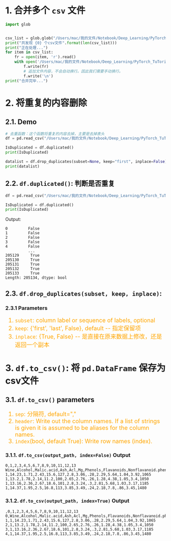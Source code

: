 <!--
 * @Descripttion: 
 * @version: 
 * @Author: sch
 * @Date: 2022-03-02 17:29:00
 * @LastEditors: sch
 * @LastEditTime: 2022-03-02 20:00:24
-->
# 1. 合并多个 `csv` 文件
```python
import glob


csv_list = glob.glob("/Users/mac/我的文件/Notebook/Deep_Learning/PyTorch_TuTorial_youtube/data/*.csv")
print("共发现 {0} 个csv文件".format(len(csv_list)))
print("正在处理...")
for item in csv_list:
    fr = open(item, 'r').read()
    with open('/Users/mac/我的文件/Notebook/Deep_Learning/PyTorch_TuTorial_youtube/data/result.csv', 'a') as f:
        f.write(fr)
        # 追加文件内容，不会自动换行。因此我们需要手动换行。
        f.write('\n')
print("合并完毕...")
```


# 2. 将重复的内容删除
## 2.1. Demo
```python
# 去重函数：这个函数将重复的内容去掉，主要是去掉表头
df = pd.read_csv("/Users/mac/我的文件/Notebook/Deep_Learning/PyTorch_TuTorial_youtube/data/result.csv", header=None, delimiter=",")

IsDuplicated = df.duplicated()
print(IsDuplicated)

datalist = df.drop_duplicates(subset=None, keep="first", inplace=False)
print(datalist)
```

## 2.2. `df.duplicated()`: 判断是否重复
```python
df = pd.read_csv("/Users/mac/我的文件/Notebook/Deep_Learning/PyTorch_TuTorial_youtube/data/result.csv", header=None, delimiter=",")

IsDuplicated = df.duplicated()
print(IsDuplicated)
```
Output:
```shell
0         False
1         False
2         False
3         False
4         False
          ...  
205129     True
205130     True
205131     True
205132     True
205133     True
Length: 205134, dtype: bool
```


## 2.3. `df.drop_duplicates(subset, keep, inplace)`: 

### 2.3.1 Parameters
<font color="orange" size="4">

1. `subset`: column label or sequence of labels, optional 
2. `keep`: {'first', 'last', False}, default -- 指定保留项
3. `inplace`: {True, False} -- 是直接在原来数据上修改，还是返回一个副本

</font>


# 3. `df.to_csv()`: 将 `pd.DataFrame` 保存为csv文件
## 3.1. `df.to_csv()` parameters
<font color="orange" size="4">

1. `sep`: 分隔符, default=","
2. `header`: Write out the column names. If a list of strings is given it is assumed to be aliases for the column names.
3. `index`(bool, default True): Write row names (index).



</font>

### 3.1.1. `df.to_csv(output_path, index=False)` Output

```shell
0,1,2,3,4,5,6,7,8,9,10,11,12,13
Wine,Alcohol,Malic.acid,Ash,Acl,Mg,Phenols,Flavanoids,Nonflavanoid.phenols,Proanth,Color.int,Hue,OD,Proline
1,14.23,1.71,2.43,15.6,127,2.8,3.06,.28,2.29,5.64,1.04,3.92,1065
1,13.2,1.78,2.14,11.2,100,2.65,2.76,.26,1.28,4.38,1.05,3.4,1050
1,13.16,2.36,2.67,18.6,101,2.8,3.24,.3,2.81,5.68,1.03,3.17,1185
1,14.37,1.95,2.5,16.8,113,3.85,3.49,.24,2.18,7.8,.86,3.45,1480
```

### 3.1.2. `df.to_csv(output_path, index=True)` Output

```shell
,0,1,2,3,4,5,6,7,8,9,10,11,12,13
0,Wine,Alcohol,Malic.acid,Ash,Acl,Mg,Phenols,Flavanoids,Nonflavanoid.phenols,Proanth,Color.int,Hue,OD,Proline
1,1,14.23,1.71,2.43,15.6,127,2.8,3.06,.28,2.29,5.64,1.04,3.92,1065
2,1,13.2,1.78,2.14,11.2,100,2.65,2.76,.26,1.28,4.38,1.05,3.4,1050
3,1,13.16,2.36,2.67,18.6,101,2.8,3.24,.3,2.81,5.68,1.03,3.17,1185
4,1,14.37,1.95,2.5,16.8,113,3.85,3.49,.24,2.18,7.8,.86,3.45,1480
```